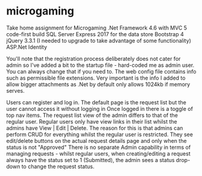 # microgaming
Take home assignment for Microgaming
.Net Framework 4.6 with MVC 5 code-first build
SQL Server Express 2017 for the data store
Bootstrap 4
jQuery 3.3.1 (I needed to upgrade to take advantage of some functionality)
ASP.Net Identity

You'll note that the registration process deliberately does not cater for admin so I've added a bit to the startup file - hard-coded me as admin user.  You can always change that if you need to.
The web config file contains info such as permissible file extensions.  Very important is the info I added to allow bigger attachments as .Net by default only allows 1024kb if memory serves.

Users can register and log in.
The default page is the request list but the user cannot access it without logging in
Once logged in there is a toggle of top nav items.  The request list view of the admin differs to that of the regular user.  Regular users only have view links in their list whilst the admins have View | Edit | Delete.  The reason for this is that admins can perform CRUD for everything whilst the regular user is restricted.  They see edit/delete buttons on the actual request details page and only when the status is not "Approved"
There is no separate Admin capability in terms of managing requests - whilst regular users, when creating/editing a request always have the status set to 1 (Submitted), the admin sees a status drop-down to change the request status.

